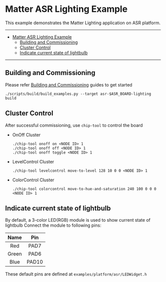 # Matter ASR Lighting Example

This example demonstrates the Matter Lighting application on ASR platform.

---

-   [Matter ASR Lighting Example](#matter-asr-lighting-example)
    -   [Building and Commissioning](#building-and-commissioning)
    -   [Cluster Control](#cluster-control)
    -   [Indicate current state of lightbulb](#indicate-current-state-of-lightbulb)

---

## Building and Commissioning

Please refer
[Building and Commissioning](../../../docs/platforms/asr/asr_getting_started_guide.md#building-the-example-application)
guides to get started

```
./scripts/build/build_examples.py --target asr-$ASR_BOARD-lighting build
```

## Cluster Control

After successful commissioning, use `chip-tool` to control the board

-   OnOff Cluster
    ```
    ./chip-tool onoff on <NODE ID> 1
    ./chip-tool onoff off <NODE ID> 1
    ./chip-tool onoff toggle <NODE ID> 1
    ```
-   LevelControl Cluster

    ```
    ./chip-tool levelcontrol move-to-level 128 10 0 0 <NODE ID> 1
    ```

-   ColorControl Cluster
    ```
    ./chip-tool colorcontrol move-to-hue-and-saturation 240 100 0 0 0 <NODE ID> 1
    ```

## Indicate current state of lightbulb

By default, a 3-color LED(RGB) module is used to show current state of lightbulb
Connect the module to following pins:

| Name  |  Pin  |
| :---: | :---: |
|  Red  | PAD7  |
| Green | PAD6  |
| Blue  | PAD10 |

These default pins are defined at `examples/platform/asr/LEDWidget.h`
